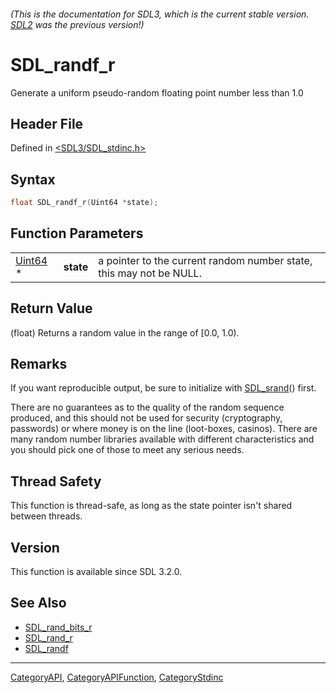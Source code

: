 ###### (This is the documentation for SDL3, which is the current stable version. [SDL2](https://wiki.libsdl.org/SDL2/) was the previous version!)
# SDL_randf_r

Generate a uniform pseudo-random floating point number less than 1.0

## Header File

Defined in [<SDL3/SDL_stdinc.h>](https://github.com/libsdl-org/SDL/blob/main/include/SDL3/SDL_stdinc.h)

## Syntax

```c
float SDL_randf_r(Uint64 *state);
```

## Function Parameters

|                    |           |                                                                     |
| ------------------ | --------- | ------------------------------------------------------------------- |
| [Uint64](Uint64) * | **state** | a pointer to the current random number state, this may not be NULL. |

## Return Value

(float) Returns a random value in the range of [0.0, 1.0).

## Remarks

If you want reproducible output, be sure to initialize with
[SDL_srand](SDL_srand)() first.

There are no guarantees as to the quality of the random sequence produced,
and this should not be used for security (cryptography, passwords) or where
money is on the line (loot-boxes, casinos). There are many random number
libraries available with different characteristics and you should pick one
of those to meet any serious needs.

## Thread Safety

This function is thread-safe, as long as the state pointer isn't shared
between threads.

## Version

This function is available since SDL 3.2.0.

## See Also

- [SDL_rand_bits_r](SDL_rand_bits_r)
- [SDL_rand_r](SDL_rand_r)
- [SDL_randf](SDL_randf)

----
[CategoryAPI](CategoryAPI), [CategoryAPIFunction](CategoryAPIFunction), [CategoryStdinc](CategoryStdinc)

